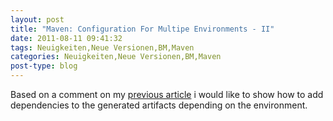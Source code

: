 ```yaml
---
layout: post
title: "Maven: Configuration For Multipe Environments - II"
date: 2011-08-11 09:41:32
tags: Neuigkeiten,Neue Versionen,BM,Maven
categories: Neuigkeiten,Neue Versionen,BM,Maven
post-type: blog
---
```

Based on a comment on my <a href="http://blog.soebes.de/index.php?/archives/340-Maven-Configuration-For-Multipe-Environments.html"  title="Maven: Configuration for Multple Environments">previous article</a> i would like to show how to add dependencies to the generated artifacts depending on the environment.